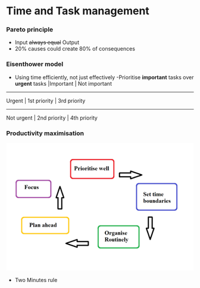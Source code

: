 # Time and Task management

### Pareto principle
- Input ~~always equal~~ Output
- 20% causes could create 80% of consequences

### Eisenthower model
- Using time efficiently, not just effectively
-Prioritise **important** tasks over **urgent** tasks 
	|Important | Not important
____________________________________
Urgent | 1st priority | 3rd priority
____________________________________
Not urgent | 2nd priority | 4th priority

### Productivity maximisation
![](./Best_practices.png)

- Two Minutes rule
